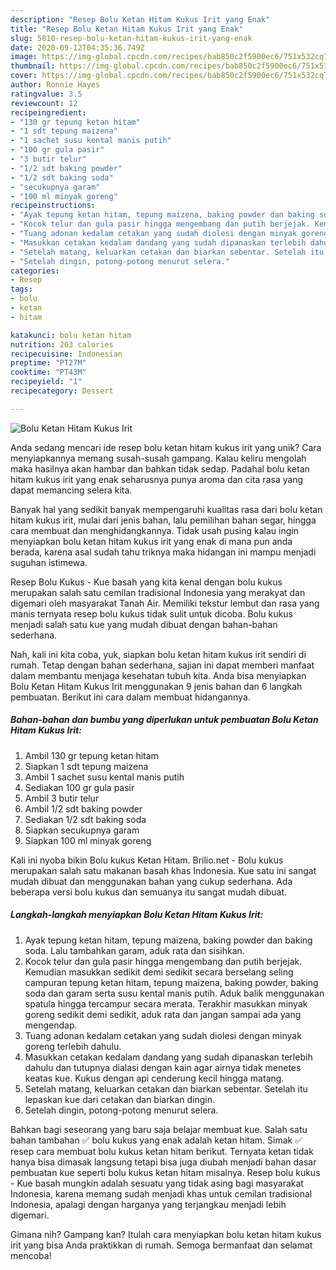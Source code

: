 ```yaml
---
description: "Resep Bolu Ketan Hitam Kukus Irit yang Enak"
title: "Resep Bolu Ketan Hitam Kukus Irit yang Enak"
slug: 5010-resep-bolu-ketan-hitam-kukus-irit-yang-enak
date: 2020-09-12T04:35:36.749Z
image: https://img-global.cpcdn.com/recipes/bab850c2f5900ec6/751x532cq70/bolu-ketan-hitam-kukus-irit-foto-resep-utama.jpg
thumbnail: https://img-global.cpcdn.com/recipes/bab850c2f5900ec6/751x532cq70/bolu-ketan-hitam-kukus-irit-foto-resep-utama.jpg
cover: https://img-global.cpcdn.com/recipes/bab850c2f5900ec6/751x532cq70/bolu-ketan-hitam-kukus-irit-foto-resep-utama.jpg
author: Ronnie Hayes
ratingvalue: 3.5
reviewcount: 12
recipeingredient:
- "130 gr tepung ketan hitam"
- "1 sdt tepung maizena"
- "1 sachet susu kental manis putih"
- "100 gr gula pasir"
- "3 butir telur"
- "1/2 sdt baking powder"
- "1/2 sdt baking soda"
- "secukupnya garam"
- "100 ml minyak goreng"
recipeinstructions:
- "Ayak tepung ketan hitam, tepung maizena, baking powder dan baking soda. Lalu tambahkan garam, aduk rata dan sisihkan."
- "Kocok telur dan gula pasir hingga mengembang dan putih berjejak. Kemudian masukkan sedikit demi sedikit secara berselang seling campuran tepung ketan hitam, tepung maizena, baking powder, baking soda dan garam serta susu kental manis putih. Aduk balik menggunakan spatula hingga tercampur secara merata. Terakhir masukkan minyak goreng sedikit demi sedikit, aduk rata dan jangan sampai ada yang mengendap."
- "Tuang adonan kedalam cetakan yang sudah diolesi dengan minyak goreng terlebih dahulu."
- "Masukkan cetakan kedalam dandang yang sudah dipanaskan terlebih dahulu dan tutupnya dialasi dengan kain agar airnya tidak menetes keatas kue. Kukus dengan api cenderung kecil hingga matang."
- "Setelah matang, keluarkan cetakan dan biarkan sebentar. Setelah itu lepaskan kue dari cetakan dan biarkan dingin."
- "Setelah dingin, potong-potong menurut selera."
categories:
- Resep
tags:
- bolu
- ketan
- hitam

katakunci: bolu ketan hitam 
nutrition: 263 calories
recipecuisine: Indonesian
preptime: "PT27M"
cooktime: "PT43M"
recipeyield: "1"
recipecategory: Dessert

---
```



![Bolu Ketan Hitam Kukus Irit](https://img-global.cpcdn.com/recipes/bab850c2f5900ec6/751x532cq70/bolu-ketan-hitam-kukus-irit-foto-resep-utama.jpg)

Anda sedang mencari ide resep bolu ketan hitam kukus irit yang unik? Cara menyiapkannya memang susah-susah gampang. Kalau keliru mengolah maka hasilnya akan hambar dan bahkan tidak sedap. Padahal bolu ketan hitam kukus irit yang enak seharusnya punya aroma dan cita rasa yang dapat memancing selera kita.

Banyak hal yang sedikit banyak mempengaruhi kualitas rasa dari bolu ketan hitam kukus irit, mulai dari jenis bahan, lalu pemilihan bahan segar, hingga cara membuat dan menghidangkannya. Tidak usah pusing kalau ingin menyiapkan bolu ketan hitam kukus irit yang enak di mana pun anda berada, karena asal sudah tahu triknya maka hidangan ini mampu menjadi suguhan istimewa.

Resep Bolu Kukus - Kue basah yang kita kenal dengan bolu kukus merupakan salah satu cemilan tradisional Indonesia yang merakyat dan digemari oleh masyarakat Tanah Air. Memiliki tekstur lembut dan rasa yang manis ternyata resep bolu kukus tidak sulit untuk dicoba. Bolu kukus menjadi salah satu kue yang mudah dibuat dengan bahan-bahan sederhana.


Nah, kali ini kita coba, yuk, siapkan bolu ketan hitam kukus irit sendiri di rumah. Tetap dengan bahan sederhana, sajian ini dapat memberi manfaat dalam membantu menjaga kesehatan tubuh kita. Anda bisa menyiapkan Bolu Ketan Hitam Kukus Irit menggunakan 9 jenis bahan dan 6 langkah pembuatan. Berikut ini cara dalam membuat hidangannya.

<!--inarticleads1-->

##### Bahan-bahan dan bumbu yang diperlukan untuk pembuatan Bolu Ketan Hitam Kukus Irit:

1. Ambil 130 gr tepung ketan hitam
1. Siapkan 1 sdt tepung maizena
1. Ambil 1 sachet susu kental manis putih
1. Sediakan 100 gr gula pasir
1. Ambil 3 butir telur
1. Ambil 1/2 sdt baking powder
1. Sediakan 1/2 sdt baking soda
1. Siapkan secukupnya garam
1. Siapkan 100 ml minyak goreng


Kali ini nyoba bikin Bolu kukus Ketan Hitam. Brilio.net - Bolu kukus merupakan salah satu makanan basah khas Indonesia. Kue satu ini sangat mudah dibuat dan menggunakan bahan yang cukup sederhana. Ada beberapa versi bolu kukus dan semuanya itu sangat mudah dibuat. 

<!--inarticleads2-->

##### Langkah-langkah menyiapkan Bolu Ketan Hitam Kukus Irit:

1. Ayak tepung ketan hitam, tepung maizena, baking powder dan baking soda. Lalu tambahkan garam, aduk rata dan sisihkan.
1. Kocok telur dan gula pasir hingga mengembang dan putih berjejak. Kemudian masukkan sedikit demi sedikit secara berselang seling campuran tepung ketan hitam, tepung maizena, baking powder, baking soda dan garam serta susu kental manis putih. Aduk balik menggunakan spatula hingga tercampur secara merata. Terakhir masukkan minyak goreng sedikit demi sedikit, aduk rata dan jangan sampai ada yang mengendap.
1. Tuang adonan kedalam cetakan yang sudah diolesi dengan minyak goreng terlebih dahulu.
1. Masukkan cetakan kedalam dandang yang sudah dipanaskan terlebih dahulu dan tutupnya dialasi dengan kain agar airnya tidak menetes keatas kue. Kukus dengan api cenderung kecil hingga matang.
1. Setelah matang, keluarkan cetakan dan biarkan sebentar. Setelah itu lepaskan kue dari cetakan dan biarkan dingin.
1. Setelah dingin, potong-potong menurut selera.


Bahkan bagi seseorang yang baru saja belajar membuat kue. Salah satu bahan tambahan ✅ bolu kukus yang enak adalah ketan hitam. Simak ✅ resep cara membuat bolu kukus ketan hitam berikut. Ternyata ketan tidak hanya bisa dimasak langsung tetapi bisa juga diubah menjadi bahan dasar pembuatan kue seperti bolu kukus ketan hitam misalnya. Resep bolu kukus - Kue basah mungkin adalah sesuatu yang tidak asing bagi masyarakat Indonesia, karena memang sudah menjadi khas untuk cemilan tradisional Indonesia, apalagi dengan harganya yang terjangkau menjadi lebih digemari. 

Gimana nih? Gampang kan? Itulah cara menyiapkan bolu ketan hitam kukus irit yang bisa Anda praktikkan di rumah. Semoga bermanfaat dan selamat mencoba!
